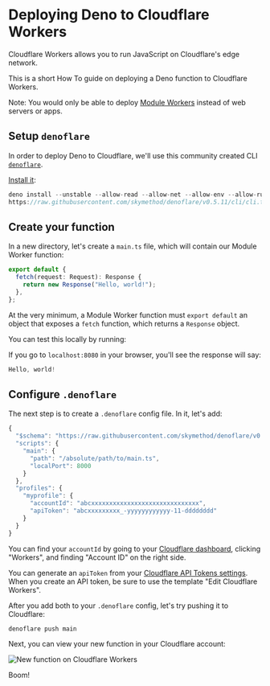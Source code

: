 # Deploying Deno to Cloudflare Workers

Cloudflare Workers allows you to run JavaScript on Cloudflare's edge network.


This is a short How To guide on deploying a Deno function to Cloudflare Workers.


Note: You would only be able to deploy
[Module Workers](https://developers.cloudflare.com/workers/learning/migrating-to-module-workers/)
instead of web servers or apps.


## Setup `denoflare`

In order to deploy Deno to Cloudflare, we'll use this community created CLI
[`denoflare`](https://denoflare.dev/).


[Install it](https://denoflare.dev/cli/#installation):



```typescript
deno install --unstable --allow-read --allow-net --allow-env --allow-run --name denoflare --force 
https://raw.githubusercontent.com/skymethod/denoflare/v0.5.11/cli/cli.ts
```
## Create your function

In a new directory, let's create a `main.ts` file, which will contain our Module
Worker function:



```typescript
export default {
  fetch(request: Request): Response {
    return new Response("Hello, world!");
  },
};
```
At the very minimum, a Module Worker function must `export default` an object
that exposes a `fetch` function, which returns a `Response` object.


You can test this locally by running:


If you go to `localhost:8080` in your browser, you'll see the response will say:



```typescript
Hello, world!
```
## Configure `.denoflare`

The next step is to create a `.denoflare` config file. In it, let's add:



```typescript
{
  "$schema": "https://raw.githubusercontent.com/skymethod/denoflare/v0.5.11/common/config.schema.json",
  "scripts": {
    "main": {
      "path": "/absolute/path/to/main.ts",
      "localPort": 8000
    }
  },
  "profiles": {
    "myprofile": {
      "accountId": "abcxxxxxxxxxxxxxxxxxxxxxxxxxxxxxx",
      "apiToken": "abcxxxxxxxxx_-yyyyyyyyyyyy-11-dddddddd"
    }
  }
}
```
You can find your `accountId` by going to your
[Cloudflare dashboard](https://dash.cloudflare.com/), clicking "Workers", and
finding "Account ID" on the right side.


You can generate an `apiToken` from your
[Cloudflare API Tokens settings](https://dash.cloudflare.com/profile/api-tokens).
When you create an API token, be sure to use the template "Edit Cloudflare
Workers".


After you add both to your `.denoflare` config, let's try pushing it to
Cloudflare:



```typescript
denoflare push main
```
Next, you can view your new function in your Cloudflare account:


![New function on Cloudflare Workers](https://cdn.deno.land/manual/versions/v1.32.1/raw/images/how-to/cloudflare-workers/main-on-cloudflare.png)


Boom!





